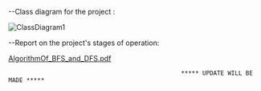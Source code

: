 
--Class diagram for the project :

![ClassDiagram1](https://github.com/YusufAtti/AlgorithmOf_BFS_and_DFS/assets/158186024/422c7d1c-3d6a-4d53-821b-93cb9c9b0bc1)


--Report on the project's stages of operation:

[AlgorithmOf_BFS_and_DFS.pdf](https://github.com/YusufAtti/AlgorithmOf_BFS_and_DFS/files/14229031/AlgorithmOf_BFS_and_DFS.pdf)


                                                    ***** UPDATE WILL BE MADE *****
